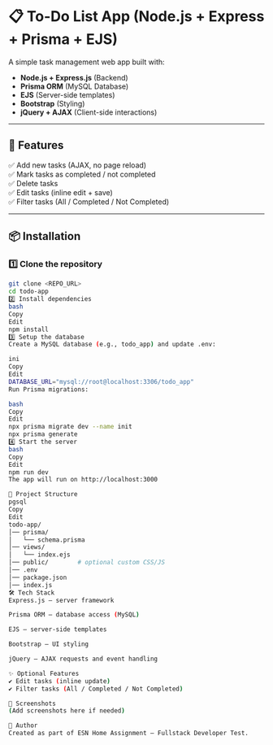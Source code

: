 # 📋 To-Do List App (Node.js + Express + Prisma + EJS)

A simple task management web app built with:

- **Node.js + Express.js** (Backend)
- **Prisma ORM** (MySQL Database)
- **EJS** (Server-side templates)
- **Bootstrap** (Styling)
- **jQuery + AJAX** (Client-side interactions)

---

## 🚀 Features

✅ Add new tasks (AJAX, no page reload)  
✅ Mark tasks as completed / not completed  
✅ Delete tasks  
✅ Edit tasks (inline edit + save)  
✅ Filter tasks (All / Completed / Not Completed)  

---

## 📦 Installation

### 1️⃣ Clone the repository
```bash
git clone <REPO_URL>
cd todo-app
2️⃣ Install dependencies
bash
Copy
Edit
npm install
3️⃣ Setup the database
Create a MySQL database (e.g., todo_app) and update .env:

ini
Copy
Edit
DATABASE_URL="mysql://root@localhost:3306/todo_app"
Run Prisma migrations:

bash
Copy
Edit
npx prisma migrate dev --name init
npx prisma generate
4️⃣ Start the server
bash
Copy
Edit
npm run dev
The app will run on http://localhost:3000

📂 Project Structure
pgsql
Copy
Edit
todo-app/
│── prisma/
│   └── schema.prisma
│── views/
│   └── index.ejs
│── public/        # optional custom CSS/JS
│── .env
│── package.json
│── index.js
🛠️ Tech Stack
Express.js – server framework

Prisma ORM – database access (MySQL)

EJS – server-side templates

Bootstrap – UI styling

jQuery – AJAX requests and event handling

✨ Optional Features
✔️ Edit tasks (inline update)
✔️ Filter tasks (All / Completed / Not Completed)

📸 Screenshots
(Add screenshots here if needed)

📌 Author
Created as part of ESN Home Assignment – Fullstack Developer Test.